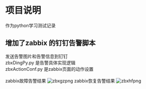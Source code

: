 # 项目说明
作为python学习测试记录

## 增加了zabbix 的钉钉告警脚本
发送告警图片和告警信息到钉钉<br />
zbxDingPy.py 是告警具体实现逻辑<br />
zbxActionConf.py 是zabbix页面的动作设置<br />
<br />
zabbix故障告警结果
![zbxgzpng](https://github.com/chaoxiaodi/pyLearning/blob/master/zabbixDingPY/zbxalertgz.png)
zabbix恢复告警结果
![zbxhfpng](https://github.com/chaoxiaodi/pyLearning/blob/master/zabbixDingPY/zbxalerthf.png)

